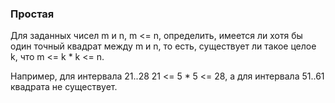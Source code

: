 ### Простая

Для заданных чисел m и n, m <= n, определить, имеется ли хотя бы один точный квадрат между m и n,
то есть, существует ли такое целое k, что m <= k * k <= n.

Например, для интервала 21..28 21 <= 5 * 5 <= 28, а для интервала 51..61 квадрата не существует.